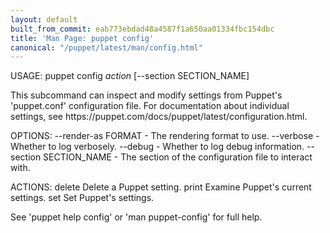 ```yaml
---
layout: default
built_from_commit: eab773ebdad48a4587f1a650aa01334fbc154dbc
title: 'Man Page: puppet config'
canonical: "/puppet/latest/man/config.html"
---
```


<div class='mp'>
<p>USAGE: puppet config <var>action</var> [--section SECTION_NAME]</p>

<p>This subcommand can inspect and modify settings from Puppet's
'puppet.conf' configuration file. For documentation about individual settings,
see https://puppet.com/docs/puppet/latest/configuration.html.</p>

<p>OPTIONS:
  --render-as FORMAT             - The rendering format to use.
  --verbose                      - Whether to log verbosely.
  --debug                        - Whether to log debug information.
  --section SECTION_NAME         - The section of the configuration file to
                                   interact with.</p>

<p>ACTIONS:
  delete    Delete a Puppet setting.
  print     Examine Puppet's current settings.
  set       Set Puppet's settings.</p>

<p>See 'puppet help config' or 'man puppet-config' for full help.</p>

</div>
